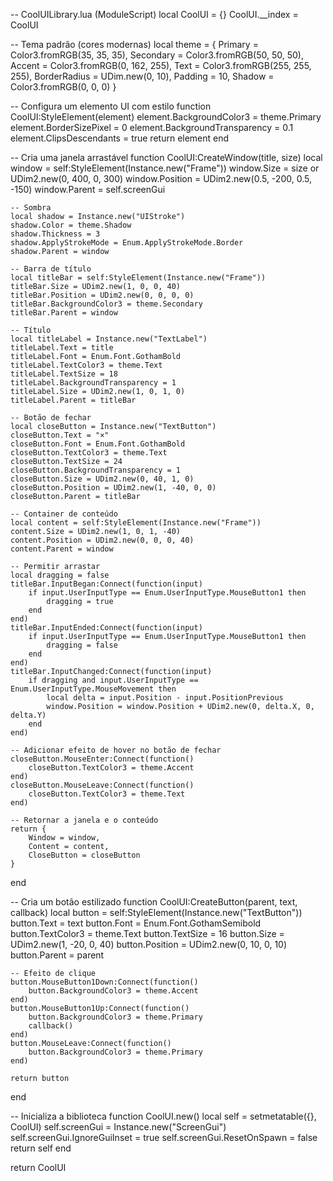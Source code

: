 -- CoolUILibrary.lua (ModuleScript)
local CoolUI = {}
CoolUI.__index = CoolUI

-- Tema padrão (cores modernas)
local theme = {
    Primary = Color3.fromRGB(35, 35, 35),
    Secondary = Color3.fromRGB(50, 50, 50),
    Accent = Color3.fromRGB(0, 162, 255),
    Text = Color3.fromRGB(255, 255, 255),
    BorderRadius = UDim.new(0, 10),
    Padding = 10,
    Shadow = Color3.fromRGB(0, 0, 0)
}

-- Configura um elemento UI com estilo
function CoolUI:StyleElement(element)
    element.BackgroundColor3 = theme.Primary
    element.BorderSizePixel = 0
    element.BackgroundTransparency = 0.1
    element.ClipsDescendants = true
    return element
end

-- Cria uma janela arrastável
function CoolUI:CreateWindow(title, size)
    local window = self:StyleElement(Instance.new("Frame"))
    window.Size = size or UDim2.new(0, 400, 0, 300)
    window.Position = UDim2.new(0.5, -200, 0.5, -150)
    window.Parent = self.screenGui

    -- Sombra
    local shadow = Instance.new("UIStroke")
    shadow.Color = theme.Shadow
    shadow.Thickness = 3
    shadow.ApplyStrokeMode = Enum.ApplyStrokeMode.Border
    shadow.Parent = window

    -- Barra de título
    local titleBar = self:StyleElement(Instance.new("Frame"))
    titleBar.Size = UDim2.new(1, 0, 0, 40)
    titleBar.Position = UDim2.new(0, 0, 0, 0)
    titleBar.BackgroundColor3 = theme.Secondary
    titleBar.Parent = window

    -- Título
    local titleLabel = Instance.new("TextLabel")
    titleLabel.Text = title
    titleLabel.Font = Enum.Font.GothamBold
    titleLabel.TextColor3 = theme.Text
    titleLabel.TextSize = 18
    titleLabel.BackgroundTransparency = 1
    titleLabel.Size = UDim2.new(1, 0, 1, 0)
    titleLabel.Parent = titleBar

    -- Botão de fechar
    local closeButton = Instance.new("TextButton")
    closeButton.Text = "×"
    closeButton.Font = Enum.Font.GothamBold
    closeButton.TextColor3 = theme.Text
    closeButton.TextSize = 24
    closeButton.BackgroundTransparency = 1
    closeButton.Size = UDim2.new(0, 40, 1, 0)
    closeButton.Position = UDim2.new(1, -40, 0, 0)
    closeButton.Parent = titleBar

    -- Container de conteúdo
    local content = self:StyleElement(Instance.new("Frame"))
    content.Size = UDim2.new(1, 0, 1, -40)
    content.Position = UDim2.new(0, 0, 0, 40)
    content.Parent = window

    -- Permitir arrastar
    local dragging = false
    titleBar.InputBegan:Connect(function(input)
        if input.UserInputType == Enum.UserInputType.MouseButton1 then
            dragging = true
        end
    end)
    titleBar.InputEnded:Connect(function(input)
        if input.UserInputType == Enum.UserInputType.MouseButton1 then
            dragging = false
        end
    end)
    titleBar.InputChanged:Connect(function(input)
        if dragging and input.UserInputType == Enum.UserInputType.MouseMovement then
            local delta = input.Position - input.PositionPrevious
            window.Position = window.Position + UDim2.new(0, delta.X, 0, delta.Y)
        end
    end)

    -- Adicionar efeito de hover no botão de fechar
    closeButton.MouseEnter:Connect(function()
        closeButton.TextColor3 = theme.Accent
    end)
    closeButton.MouseLeave:Connect(function()
        closeButton.TextColor3 = theme.Text
    end)

    -- Retornar a janela e o conteúdo
    return {
        Window = window,
        Content = content,
        CloseButton = closeButton
    }
end

-- Cria um botão estilizado
function CoolUI:CreateButton(parent, text, callback)
    local button = self:StyleElement(Instance.new("TextButton"))
    button.Text = text
    button.Font = Enum.Font.GothamSemibold
    button.TextColor3 = theme.Text
    button.TextSize = 16
    button.Size = UDim2.new(1, -20, 0, 40)
    button.Position = UDim2.new(0, 10, 0, 10)
    button.Parent = parent

    -- Efeito de clique
    button.MouseButton1Down:Connect(function()
        button.BackgroundColor3 = theme.Accent
    end)
    button.MouseButton1Up:Connect(function()
        button.BackgroundColor3 = theme.Primary
        callback()
    end)
    button.MouseLeave:Connect(function()
        button.BackgroundColor3 = theme.Primary
    end)

    return button
end

-- Inicializa a biblioteca
function CoolUI.new()
    local self = setmetatable({}, CoolUI)
    self.screenGui = Instance.new("ScreenGui")
    self.screenGui.IgnoreGuiInset = true
    self.screenGui.ResetOnSpawn = false
    return self
end

return CoolUI
